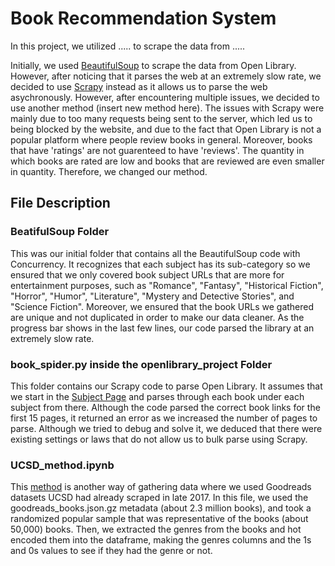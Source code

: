 # Book Recommendation System

In this project, we utilized ..... to scrape the data from .....

Initially, we used [BeautifulSoup](https://github.com/maureenwidjaja/PIC16B-Group-Project/tree/main/BeautifulSoup) to scrape the data from Open Library. However, after noticing that it parses the web at an extremely slow rate, we decided to use [Scrapy](https://github.com/maureenwidjaja/PIC16B-Group-Project/tree/78391161c60e94ca5244c0a87bc584f422f1fd29/openlibrary_project) instead as it allows us to parse the web asychronously. However, after encountering multiple issues, we decided to use another method (insert new method here). The issues with Scrapy were mainly due to too many requests being sent to the server, which led us to being blocked by the website, and due to the fact that Open Library is not a popular platform where people review books in general. Moreover, books that have 'ratings' are not guarenteed to have 'reviews'. The quantity in which books are rated are low and books that are reviewed are even smaller in quantity. Therefore, we changed our method.

## File Description

### BeatifulSoup Folder

This was our initial folder that contains all the BeautifulSoup code with Concurrency. It recognizes that each subject has its sub-category so we ensured that we only covered book subject URLs that are more for entertainment purposes, such as "Romance", "Fantasy", "Historical Fiction", "Horror", "Humor", "Literature", "Mystery and Detective Stories", and "Science Fiction". Moreover, we ensured that the book URLs we gathered are unique and not duplicated in order to make our data cleaner. As the progress bar shows in the last few lines, our code parsed the library at an extremely slow rate.

### book_spider.py inside the openlibrary_project Folder

This folder contains our Scrapy code to parse Open Library. It assumes that we start in the [Subject Page](https://openlibrary.org/subjects) and parses through each book under each subject from there. Although the code parsed the correct book links for the first 15 pages, it returned an error as we increased the number of pages to parse. Although we tried to debug and solve it, we deduced that there were existing settings or laws that do not allow us to bulk parse using Scrapy.

### UCSD_method.ipynb

This [method](https://github.com/maureenwidjaja/PIC16B-Group-Project/blob/main/UCSD_method.ipynb) is another way of gathering data where we used Goodreads datasets UCSD had already scraped in late 2017. In this file, we used the goodreads_books.json.gz metadata (about 2.3 million books), and took a randomized popular sample that was representative of the books (about 50,000) books. Then, we extracted the genres from the books and  hot encoded them into the dataframe, making the genres columns and the 1s and 0s values to see if they had the genre or not.
